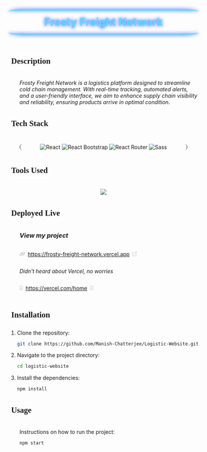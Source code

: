 
<h1 style="text-decoration: none; border-bottom: none; filter:drop-shadow(0 0 5px #1f4fff); color: #61d5ff; text-align: center; border-block: 5px double; line-height: 60px; border-radius: 10%; margin-bottom: 50px">
Frosty Freight Network</h1>

<h2 style="border: 0.1px solid white; font-family: Sail; box-shadow: 0 0 10px white; border-radius: 5px; width: fit-content; padding: 5px 7px; margin-block: 20px">
Description</h2>

<div style="margin-left: 30px; margin-block: 30px">

_Frosty Freight Network is a logistics platform designed to streamline cold chain management. With real-time tracking, automated alerts, and a user-friendly interface, we aim to enhance supply chain visibility and reliability, ensuring products arrive in optimal condition._

</div>

<!-- <br/> -->


<h2 style="border: 0.1px solid white; font-family: Sail; box-shadow: 0 0 10px white; border-radius: 5px; width: fit-content; padding: 5px 7px; margin-block: 20px">
Tech Stack</h2>

<div align="center" style="border-inline: 2px solid gray; border-radius: 10px; margin-inline: 30px; margin-block: 35px">

![React](https://img.shields.io/badge/react-%2320232a.svg?style=for-the-badge&logo=react&logoColor=%2361DAFB)
![React Bootstrap](https://img.shields.io/badge/React--Bootstrap-7952B3?style=for-the-badge&logo=reactbootstrap&logoColor=41E0FD)
![React Router](https://img.shields.io/badge/React--Router-CA4245?style=for-the-badge&logo=reactrouter&logoColor=white)
![Sass](https://img.shields.io/badge/Sass-CC6699?style=for-the-badge&logo=sass&logoColor=white)

</div>

<!-- <br/> -->


<h2 style="border: 0.1px solid white; font-family: Sail; box-shadow: 0 0 10px white; border-radius: 5px; width: fit-content; padding: 5px 7px; margin-block: 30px">
Tools Used</h2>

<p align="center" style="margin-block: 30px">
<img src="https://skillicons.dev/icons?i=figma,vscode,github,vercel"/>
</p>

<!-- <br/> -->


<h2 style="border: 0.1px solid white; font-family: Sail; box-shadow: 0 0 10px white; border-radius: 5px; width: fit-content; padding: 5px 7px; margin-block: 20px">
Deployed Live</h2>

<div style="margin: 30px">
<!-- Include screenshots of the project to showcase its features. -->

### **_View my project_**

<div style="display:flex; align-items: baseline; gap: 7px">

<svg xmlns="http://www.w3.org/2000/svg" height="12" width="15" viewBox="0 0 640 512"><path fill="#c0c0c0" d="M579.8 267.7c56.5-56.5 56.5-148 0-204.5c-50-50-128.8-56.5-186.3-15.4l-1.6 1.1c-14.4 10.3-17.7 30.3-7.4 44.6s30.3 17.7 44.6 7.4l1.6-1.1c32.1-22.9 76-19.3 103.8 8.6c31.5 31.5 31.5 82.5 0 114L422.3 334.8c-31.5 31.5-82.5 31.5-114 0c-27.9-27.9-31.5-71.8-8.6-103.8l1.1-1.6c10.3-14.4 6.9-34.4-7.4-44.6s-34.4-6.9-44.6 7.4l-1.1 1.6C206.5 251.2 213 330 263 380c56.5 56.5 148 56.5 204.5 0L579.8 267.7zM60.2 244.3c-56.5 56.5-56.5 148 0 204.5c50 50 128.8 56.5 186.3 15.4l1.6-1.1c14.4-10.3 17.7-30.3 7.4-44.6s-30.3-17.7-44.6-7.4l-1.6 1.1c-32.1 22.9-76 19.3-103.8-8.6C74 372 74 321 105.5 289.5L217.7 177.2c31.5-31.5 82.5-31.5 114 0c27.9 27.9 31.5 71.8 8.6 103.9l-1.1 1.6c-10.3 14.4-6.9 34.4 7.4 44.6s34.4 6.9 44.6-7.4l1.1-1.6C433.5 260.8 427 182 377 132c-56.5-56.5-148-56.5-204.5 0L60.2 244.3z"/></svg>

https://frosty-freight-network.vercel.app

<svg xmlns="http://www.w3.org/2000/svg" height="12" width="12" viewBox="0 0 512 512"><path fill="#d6d6d6" d="M320 0c-17.7 0-32 14.3-32 32s14.3 32 32 32l82.7 0L201.4 265.4c-12.5 12.5-12.5 32.8 0 45.3s32.8 12.5 45.3 0L448 109.3l0 82.7c0 17.7 14.3 32 32 32s32-14.3 32-32l0-160c0-17.7-14.3-32-32-32L320 0zM80 32C35.8 32 0 67.8 0 112L0 432c0 44.2 35.8 80 80 80l320 0c44.2 0 80-35.8 80-80l0-112c0-17.7-14.3-32-32-32s-32 14.3-32 32l0 112c0 8.8-7.2 16-16 16L80 448c-8.8 0-16-7.2-16-16l0-320c0-8.8 7.2-16 16-16l112 0c17.7 0 32-14.3 32-32s-14.3-32-32-32L80 32z"/></svg>
</div>


_Didn't heard about Vercel, no worries_ 

<div style="display:flex; align-items: baseline; gap: 7px">
<svg xmlns="http://www.w3.org/2000/svg" height="12" width="9" viewBox="0 0 384 512"><path fill="#d6d6d6" d="M64 464c-8.8 0-16-7.2-16-16L48 64c0-8.8 7.2-16 16-16l160 0 0 80c0 17.7 14.3 32 32 32l80 0 0 288c0 8.8-7.2 16-16 16L64 464zM64 0C28.7 0 0 28.7 0 64L0 448c0 35.3 28.7 64 64 64l256 0c35.3 0 64-28.7 64-64l0-293.5c0-17-6.7-33.3-18.7-45.3L274.7 18.7C262.7 6.7 246.5 0 229.5 0L64 0zm56 256c-13.3 0-24 10.7-24 24s10.7 24 24 24l144 0c13.3 0 24-10.7 24-24s-10.7-24-24-24l-144 0zm0 96c-13.3 0-24 10.7-24 24s10.7 24 24 24l144 0c13.3 0 24-10.7 24-24s-10.7-24-24-24l-144 0z"/></svg>

https://vercel.com/home

<svg xmlns="http://www.w3.org/2000/svg" height="12" width="9" viewBox="0 0 384 512"><path fill="#d6d6d6" d="M64 464c-8.8 0-16-7.2-16-16L48 64c0-8.8 7.2-16 16-16l160 0 0 80c0 17.7 14.3 32 32 32l80 0 0 288c0 8.8-7.2 16-16 16L64 464zM64 0C28.7 0 0 28.7 0 64L0 448c0 35.3 28.7 64 64 64l256 0c35.3 0 64-28.7 64-64l0-293.5c0-17-6.7-33.3-18.7-45.3L274.7 18.7C262.7 6.7 246.5 0 229.5 0L64 0zm56 256c-13.3 0-24 10.7-24 24s10.7 24 24 24l144 0c13.3 0 24-10.7 24-24s-10.7-24-24-24l-144 0zm0 96c-13.3 0-24 10.7-24 24s10.7 24 24 24l144 0c13.3 0 24-10.7 24-24s-10.7-24-24-24l-144 0z"/></svg>
</div>

</div>

<h2 style="border: 0.1px solid white; font-family: Sail; box-shadow: 0 0 10px white; border-radius: 5px; width: fit-content; padding: 5px 7px; margin-block: 20px">
Installation</h2>

1. Clone the repository:
   ```bash
   git clone https://github.com/Manish-Chatterjee/Logistic-Website.git
   ```
2. Navigate to the project directory:
   ```bash
   cd logistic-website
   ```
3. Install the dependencies:
   ```bash
   npm install
   ```

<!-- <br/> -->

<h2 style="border: 0.1px solid white; font-family: Sail; box-shadow: 0 0 10px white; border-radius: 5px; width: fit-content; padding: 5px 7px; margin-block: 30px">
Usage</h2>

<div style="margin-inline: 30px">

Instructions on how to run the project:
```bash
npm start
```
</div>


